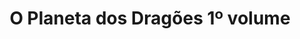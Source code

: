 ---
Numero: 297
title: O Planeta dos Dragões 1º volume
Autor: Anne McCaffrey
Co-autor: 
Ano-de-Publicacao: 1982
Titulo-original: 
Tradutor: Eurico da Fonseca
Co-tradutor: 
Ano-de-edicao: 1982
alias: Anne-McCaffrey
Autor2-alias: 
Tradutor1-alias: Eurico-da-Fonseca
Tradutor2-alias: 
Titulo-link: 297-O-Planeta-dos-Dragoes-1-volume
Capa: 
pags: 206
Capa-link: 
---